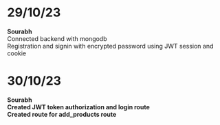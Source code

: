 # 29/10/23
<b>Sourabh</b> <br>
Connected backend with mongodb <br>
Registration and signin with encrypted password using JWT session and cookie <br>


# 30/10/23
<b> Sourabh <b> <br>
Created JWT token authorization and login route <br>
Created route for add_products route